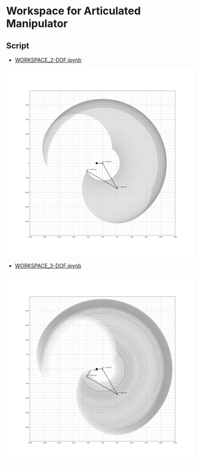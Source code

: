 # Workspace for Articulated Manipulator



## Script

* [WORKSPACE_2-DOF.ipynb](WORKSPACE_2-DOF.ipynb)

![](CASE_2-DOF.png)


* [WORKSPACE_3-DOF.ipynb](WORKSPACE_3-DOF.ipynb)

![](CASE_3-DOF.png)
